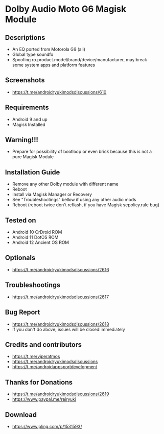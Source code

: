 # Dolby Audio Moto G6 Magisk Module

## Descriptions
- An EQ ported from Motorola G6 (ali)
- Global type soundfx
- Spoofing ro.product.model/brand/device/manufacturer, may break some system apps and platform features

## Screenshots
- https://t.me/androidryukimodsdiscussions/610

## Requirements
- Android 9 and up
- Magisk Installed

## Warning!!!
- Prepare for possibility of bootloop or even brick because this is not a pure Magisk Module

## Installation Guide
- Remove any other Dolby module with different name
- Reboot
- Install via Magisk Manager or Recovery
- See "Troubleshootings" bellow if using any other audio mods
- Reboot (reboot twice don't reflash, if you have Magisk sepolicy.rule bug)

## Tested on
- Android 10 CrDroid ROM
- Android 11 DotOS ROM
- Android 12 Ancient OS ROM

## Optionals
- https://t.me/androidryukimodsdiscussions/2616

## Troubleshootings
- https://t.me/androidryukimodsdiscussions/2617

## Bug Report
- https://t.me/androidryukimodsdiscussions/2618
- If you don't do above, issues will be closed immediately

## Credits and contributors
- https://t.me/viperatmos
- https://t.me/androidryukimodsdiscussions
- https://t.me/androidappsportdevelopment

## Thanks for Donations
- https://t.me/androidryukimodsdiscussions/2619
- https://www.paypal.me/reiryuki

## Download
- https://www.pling.com/p/1531593/





